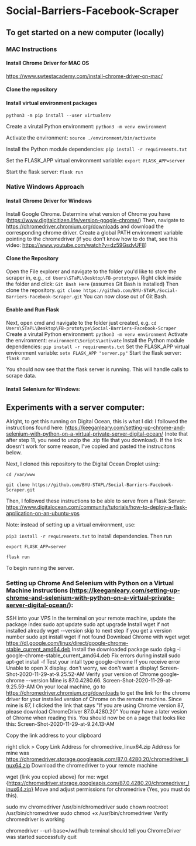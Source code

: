 # Social-Barriers-Facebook-Scraper


## To get started on a new computer (locally)

### MAC Instructions
#### Install Chrome Driver for MAC OS
https://www.swtestacademy.com/install-chrome-driver-on-mac/

#### Clone the repository

#### Install virtual environment packages
`python3 -m pip install --user virtualenv`

Create a virutal Python environment:
`python3 -m venv environment`

Activate the environment:
`source ./environment/bin/activate`

Install the Python module dependencies:
`pip install -r requirements.txt`

Set the FLASK_APP virtual environment variable:
`export FLASK_APP=server`

Start the flask server:
`flask run`

### Native Windows Approach

#### Install Chrome Driver for Windows
Install Google Chrome.
Determine what version of Chrome you have (https://www.digitalcitizen.life/version-google-chrome/)
Then, navigate to https://chromedriver.chromium.org/downloads and download the corresponding chrome driver.
Create a global PATH environment variable pointing to the chromedriver (if you don't know how to do that, see this video: https://www.youtube.com/watch?v=dz59GsdvUF8)

#### Clone the Repository
Open the File explorer and navigate to the folder you'd like to store the scraper in, e.g.,
`cd Users\STaPL\Desktop\FB-prototype\`
Right click inside the folder and click:
`Git Bash Here` (assumes Git Bash is installed)
Then clone the repository.
`git clone https://github.com/BYU-STAPL/Social-Barriers-Facebook-Scraper.git`
You can now close out of Git Bash.

#### Enable and Run Flask
Next, open cmd and navigate to the folder just created, e.g.
`cd Users\STaPL\Desktop\FB-prototype\Social-Barriers-Facebook-Scraper`
Create a virutal Python environment:
`python3 -m venv environment`
Activate the environment:
`environment\Scripts\activate`
Install the Python module dependencies:
`pip install -r requirements.txt`
Set the FLASK_APP virtual environment variable:
`setx FLASK_APP "server.py"`
Start the flask server:
`flask run`

You should now see that the flask server is running. This will handle calls to scrape data.
#### Install Selenium for Windows:




## Experiments with a server computer:

Alright, to get this running on Digital Ocean, this is what I did:
I followed the instructions found here: https://keeganleary.com/setting-up-chrome-and-selenium-with-python-on-a-virtual-private-server-digital-ocean/
(note that after step 11, you need to unzip the .zip file that you download). If the link doesn't work for some reason, I've copied and pasted the instrucitons below.

Next, I cloned this repository to the Digital Ocean Droplet using:

`cd /var/www`

`git clone https://github.com/BYU-STAPL/Social-Barriers-Facebook-Scraper.git`

Then, I followed these instructions to be able to serve from a Flask Server: https://www.digitalocean.com/community/tutorials/how-to-deploy-a-flask-application-on-an-ubuntu-vps

Note: instead of setting up a virtual environment, use: 

`pip3 install -r requirements.txt` to install dependencies. Then run

`export FLASK_APP=server`

`flask run`

To begin running the server.




### Setting up Chrome And Selenium with Python on a Virtual Machine Instructions (https://keeganleary.com/setting-up-chrome-and-selenium-with-python-on-a-virtual-private-server-digital-ocean/):
SSH into your VPS
In the terminal on your remote machine, update the package index
sudo apt update
sudo apt upgrade
Install wget if not installed already
wget --version skip to next step if you get a version number
sudo apt install wget if not found
Download Chrome with wget
wget https://dl.google.com/linux/direct/google-chrome-stable_current_amd64.deb
Install the downloaded package
sudo dpkg -i google-chrome-stable_current_amd64.deb
Fix errors during install
sudo apt-get install -f
Test your intall
type google-chrome
If you receive error Unable to open X display. don't worry, we don't want a display!
Screen-Shot-2020-11-29-at-9.25.52-AM
Verify your version of Chrome
google-chrome --version
Mine is 87.0.4280.66.
Screen-Shot-2020-11-29-at-9.25.59-AM
On your local machine, go to https://chromedriver.chromium.org/downloads to get the link for the chrome driver for your installed version of Chrome on the remote machine.
Since mine is 87, I clicked the link that says "If you are using Chrome version 87, please download ChromeDriver 87.0.4280.20"
You may have a later vesion of Chrome when reading this.
You should now be on a page that looks like this:
Screen-Shot-2020-11-29-at-9.24.13-AM

Copy the link address to your clipboard

right click > Copy Link Address for chromedrive_linux64.zip
Address for mine was https://chromedriver.storage.googleapis.com/87.0.4280.20/chromedriver_linux64.zip
Download the chromedriver to your remote machine

wget {link you copied above}
for me: wget {https://chromedriver.storage.googleapis.com/87.0.4280.20/chromedriver_linux64.zip}
Move and adjust permissions for chromedrive (Yes, you must do this).

sudo mv chromedriver /usr/bin/chromedriver
sudo chown root:root /usr/bin/chromedriver
sudo chmod +x /usr/bin/chromedriver
Verify chromedriver is working

chromedriver --url-base=/wd/hub
terminal should tell you ChromeDriver was started successfully
quit
